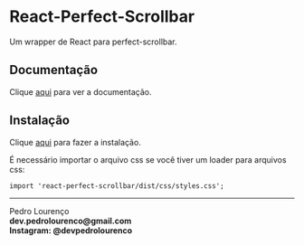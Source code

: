 # React-Perfect-Scrollbar

Um wrapper de React para perfect-scrollbar.

## Documentação

Clique [aqui](https://github.com/goldenyz/react-perfect-scrollbar) para ver a documentação.

## Instalação

Clique [aqui](https://www.npmjs.com/package/react-perfect-scrollbar) para fazer a instalação.

É necessário importar o arquivo css se você tiver um loader para arquivos css:

```
import 'react-perfect-scrollbar/dist/css/styles.css';
```


<hr>
<stong>Pedro Lourenço</strong><br>
<Strong>dev.pedrolourenco@gmail.com</strong><br>
<Strong>Instagram: @devpedrolourenco</strong>
